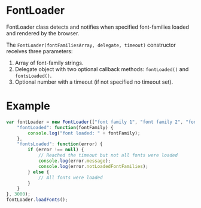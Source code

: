 FontLoader
==========

FontLoader class detects and notifies when specified font-families loaded and rendered by the browser.

The `FontLoader(fontFamiliesArray, delegate, timeout)` constructor receives three parameters:

1. Array of font-family strings.
2. Delegate object with two optional callback methods: `fontLoaded()` and `fontsLoaded()`.
3. Optional number with a timeout (if not specified no timeout set).

Example
=======

```javascript
var fontLoader = new FontLoader(["font family 1", "font family 2", "font family 3"], {
    "fontLoaded": function(fontFamily) {
		console.log("font loaded: " + fontFamily);
	},
    "fontsLoaded": function(error) {
        if (error !== null) {
            // Reached the timeout but not all fonts were loaded
            console.log(error.message);
            console.log(error.notLoadedFontFamilies);
        } else {
            // All fonts were loaded
        }
	}
}, 3000);
fontLoader.loadFonts();
```
